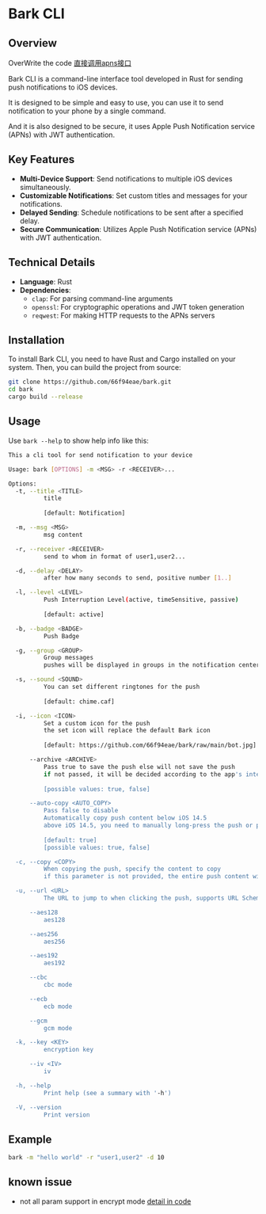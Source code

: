 # Bark CLI

## Overview

OverWrite the code [直接调用apns接口](https://bark.day.app/#/apns?id=%e7%9b%b4%e6%8e%a5%e8%b0%83%e7%94%a8apns%e6%8e%a5%e5%8f%a3)

Bark CLI is a command-line interface tool developed in Rust for sending push notifications to iOS devices.

It is designed to be simple and easy to use, you can use it to send notification to your phone by a single command.

And it is also designed to be secure, it uses Apple Push Notification service (APNs) with JWT authentication.

## Key Features

- **Multi-Device Support**: Send notifications to multiple iOS devices simultaneously.
- **Customizable Notifications**: Set custom titles and messages for your notifications.
- **Delayed Sending**: Schedule notifications to be sent after a specified delay.
- **Secure Communication**: Utilizes Apple Push Notification service (APNs) with JWT authentication.

## Technical Details

- **Language**: Rust
- **Dependencies**:
  - `clap`: For parsing command-line arguments
  - `openssl`: For cryptographic operations and JWT token generation
  - `reqwest`: For making HTTP requests to the APNs servers

## Installation

To install Bark CLI, you need to have Rust and Cargo installed on your system. Then, you can build the project from source:

```bash
git clone https://github.com/66f94eae/bark.git
cd bark
cargo build --release
```

## Usage

Use ```bark --help``` to show help info like this:

```bash
This a cli tool for send notification to your device

Usage: bark [OPTIONS] -m <MSG> -r <RECEIVER>...

Options:
  -t, --title <TITLE>
          title
          
          [default: Notification]

  -m, --msg <MSG>
          msg content

  -r, --receiver <RECEIVER>
          send to whom in format of user1,user2...

  -d, --delay <DELAY>
          after how many seconds to send, positive number [1..]

  -l, --level <LEVEL>
          Push Interruption Level(active, timeSensitive, passive)
          
          [default: active]

  -b, --badge <BADGE>
          Push Badge

  -g, --group <GROUP>
          Group messages
          pushes will be displayed in groups in the notification center

  -s, --sound <SOUND>
          You can set different ringtones for the push
          
          [default: chime.caf]

  -i, --icon <ICON>
          Set a custom icon for the push
          the set icon will replace the default Bark icon
          
          [default: https://github.com/66f94eae/bark/raw/main/bot.jpg]

      --archive <ARCHIVE>
          Pass true to save the push else will not save the push
          if not passed, it will be decided according to the app's internal settings
          
          [possible values: true, false]

      --auto-copy <AUTO_COPY>
          Pass false to disable
          Automatically copy push content below iOS 14.5
          above iOS 14.5, you need to manually long-press the push or pull down the push
          
          [default: true]
          [possible values: true, false]

  -c, --copy <COPY>
          When copying the push, specify the content to copy
          if this parameter is not provided, the entire push content will be copied

  -u, --url <URL>
          The URL to jump to when clicking the push, supports URL Scheme and Universal Link

      --aes128
          aes128

      --aes256
          aes256

      --aes192
          aes192

      --cbc
          cbc mode

      --ecb
          ecb mode

      --gcm
          gcm mode

  -k, --key <KEY>
          encryption key

      --iv <IV>
          iv

  -h, --help
          Print help (see a summary with '-h')

  -V, --version
          Print version
```

## Example

```bash
bark -m "hello world" -r "user1,user2" -d 10
```

## known issue
- not all param support in encrypt mode [detail in code](https://github.com/Finb/Bark/blob/master/NotificationServiceExtension/Processor/CiphertextProcessor.swift#L13)